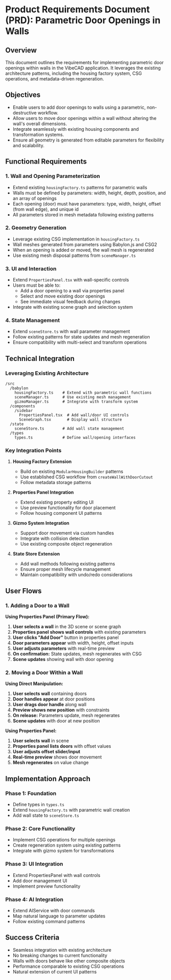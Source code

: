 # Product Requirements Document (PRD): Parametric Door Openings in Walls

## Overview

This document outlines the requirements for implementing parametric door openings within walls in the VibeCAD application. It leverages the existing architecture patterns, including the housing factory system, CSG operations, and metadata-driven regeneration.

## Objectives

- Enable users to add door openings to walls using a parametric, non-destructive workflow.
- Allow users to move door openings within a wall without altering the wall's overall dimensions.
- Integrate seamlessly with existing housing components and transformation systems.
- Ensure all geometry is generated from editable parameters for flexibility and scalability.

## Functional Requirements

### 1. Wall and Opening Parameterization

- Extend existing `housingFactory.ts` patterns for parametric walls
- Walls must be defined by parameters: width, height, depth, position, and an array of openings
- Each opening (door) must have parameters: type, width, height, offset (from wall edge), and unique id
- All parameters stored in mesh metadata following existing patterns

### 2. Geometry Generation

- Leverage existing CSG implementation in `housingFactory.ts`
- Wall meshes generated from parameters using Babylon.js and CSG2
- When an opening is added or moved, the wall mesh is regenerated
- Use existing mesh disposal patterns from `sceneManager.ts`

### 3. UI and Interaction

- Extend `PropertiesPanel.tsx` with wall-specific controls
- Users must be able to:
  - Add a door opening to a wall via properties panel
  - Select and move existing door openings
  - See immediate visual feedback during changes
- Integrate with existing scene graph and selection system

### 4. State Management

- Extend `sceneStore.ts` with wall parameter management
- Follow existing patterns for state updates and mesh regeneration
- Ensure compatibility with multi-select and transform operations

## Technical Integration

### Leveraging Existing Architecture

```
/src
  /babylon
    housingFactory.ts    # Extend with parametric wall functions
    sceneManager.ts      # Use existing mesh management
    gizmoManager.ts      # Integrate with transform system
  /components
    /sidebar
      PropertiesPanel.tsx  # Add wall/door UI controls
      SceneGraph.tsx       # Display wall structure
  /state
    sceneStore.ts        # Add wall state management
  /types
    types.ts             # Define wall/opening interfaces
```

### Key Integration Points

1. **Housing Factory Extension**
   - Build on existing `ModularHousingBuilder` patterns
   - Use established CSG workflow from `createWallWithDoorCutout`
   - Follow metadata storage patterns

2. **Properties Panel Integration**
   - Extend existing property editing UI
   - Use preview functionality for door placement
   - Follow housing component UI patterns

3. **Gizmo System Integration**
   - Support door movement via custom handles
   - Integrate with collision detection
   - Use existing composite object regeneration

4. **State Store Extension**
   - Add wall methods following existing patterns
   - Ensure proper mesh lifecycle management
   - Maintain compatibility with undo/redo considerations

## User Flows

### 1. Adding a Door to a Wall

**Using Properties Panel (Primary Flow):**

1. **User selects a wall** in the 3D scene or scene graph
2. **Properties panel shows wall controls** with existing parameters
3. **User clicks "Add Door"** button in properties panel
4. **Door parameters appear** with width, height, offset inputs
5. **User adjusts parameters** with real-time preview
6. **On confirmation:** State updates, mesh regenerates with CSG
7. **Scene updates** showing wall with door opening

### 2. Moving a Door Within a Wall

**Using Direct Manipulation:**

1. **User selects wall** containing doors
2. **Door handles appear** at door positions
3. **User drags door handle** along wall
4. **Preview shows new position** with constraints
5. **On release:** Parameters update, mesh regenerates
6. **Scene updates** with door at new position

**Using Properties Panel:**

1. **User selects wall** in scene
2. **Properties panel lists doors** with offset values
3. **User adjusts offset slider/input**
4. **Real-time preview** shows door movement
5. **Mesh regenerates** on value change

## Implementation Approach

### Phase 1: Foundation
- Define types in `types.ts`
- Extend `housingFactory.ts` with parametric wall creation
- Add wall state to `sceneStore.ts`

### Phase 2: Core Functionality
- Implement CSG operations for multiple openings
- Create regeneration system using existing patterns
- Integrate with gizmo system for transformations

### Phase 3: UI Integration
- Extend PropertiesPanel with wall controls
- Add door management UI
- Implement preview functionality

### Phase 4: AI Integration
- Extend AIService with door commands
- Map natural language to parameter updates
- Follow existing command patterns

## Success Criteria

- Seamless integration with existing architecture
- No breaking changes to current functionality
- Walls with doors behave like other composite objects
- Performance comparable to existing CSG operations
- Natural extension of current UI patterns